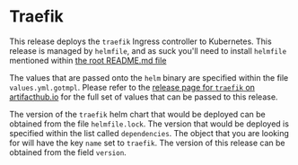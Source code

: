 # Traefik

This release deploys the `traefik` Ingress controller to Kubernetes. This release is managed by `helmfile`, and as suck you'll need to install `helmfile` mentioned within [the root README.md file](../../README.md)

The values that are passed onto the `helm` binary are specified within the file `values.yml.gotmpl`. Please refer to the [release page for `traefik` on artifacthub.io](https://artifacthub.io/packages/helm/traefik/traefik) for the full set of values that can be passed to this release.

The version of the `traefik` helm chart that would be deployed can be obtained from the file `helmfile.lock`. The version that would be deployed is specified within the list called `dependencies`. The object that you are looking for will have the key `name` set to `traefik`. The version of this release can be obtained from the field `version`.

